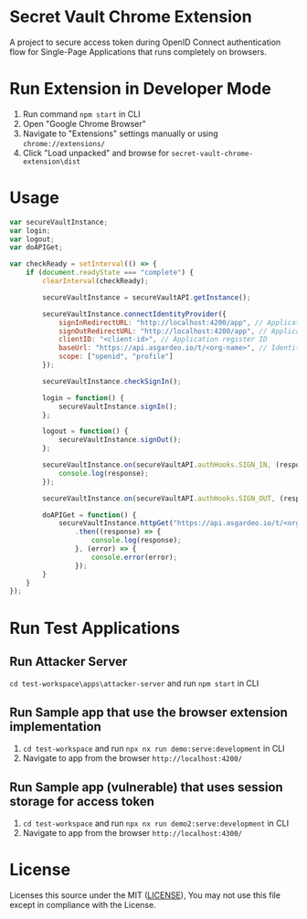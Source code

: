 # Secret Vault Chrome Extension
A project to secure access token during OpenID Connect authentication flow for Single-Page Applications that runs completely on browsers.

# Run Extension in Developer Mode

1. Run command `npm start` in CLI
2. Open "Google Chrome Browser"
3. Navigate to "Extensions" settings manually or using `chrome://extensions/`
4. Click "Load unpacked" and browse for `secret-vault-chrome-extension\dist`

# Usage

```js
var secureVaultInstance;
var login;
var logout;
var doAPIGet;

var checkReady = setInterval(() => {
    if (document.readyState === "complete") {
        clearInterval(checkReady);

        secureVaultInstance = secureVaultAPI.getInstance();

        secureVaultInstance.connectIdentityProvider({
            signInRedirectURL: "http://localhost:4200/app", // Application Sign-In request handle URL
            signOutRedirectURL: "http://localhost:4200/app", // Application Sign-out request handle URL
            clientID: "<client-id>", // Application register ID
            baseUrl: "https://api.asgardeo.io/t/<org-name>", // Identity Provider Account Base Path
            scope: ["openid", "profile"]
        });

        secureVaultInstance.checkSignIn();

        login = function() {
            secureVaultInstance.signIn();
        };

        logout = function() {
            secureVaultInstance.signOut();
        };

        secureVaultInstance.on(secureVaultAPI.authHooks.SIGN_IN, (response) => {
            console.log(response);
        });

        secureVaultInstance.on(secureVaultAPI.authHooks.SIGN_OUT, (response) => {});

        doAPIGet = function() {
            secureVaultInstance.httpGet("https://api.asgardeo.io/t/<org-name>/oauth2/userinfo?schema=openid")
                .then((response) => {
                    console.log(response);
                }, (error) => {
                    console.error(error);
                });
        }
    }
});
```

# Run Test Applications

## Run Attacker Server

`cd test-workspace\apps\attacker-server` and run `npm start` in CLI

## Run Sample app that use the browser extension implementation

1. `cd test-workspace` and run `npx nx run demo:serve:development` in CLI
2. Navigate to app from the browser `http://localhost:4200/`

## Run Sample app (vulnerable) that uses session storage for access token

1. `cd test-workspace` and run `npx nx run demo2:serve:development` in CLI
2. Navigate to app from the browser `http://localhost:4300/`

# License

Licenses this source under the MIT ([LICENSE](LICENSE)), You may not use this file except in compliance with the License.
